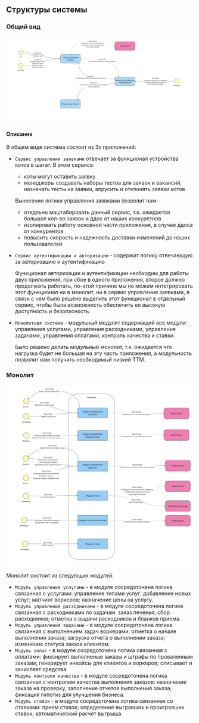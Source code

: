 ## Структуры системы

### Общий вид
![общий вид](./mcf-common.jpg  "Title")

#### Описание

В общем виде система состоит из 3х приложений:

- `Сервис управления заявками` отвечает за функционал устройства котов в шатат.
В этом сервисе:
    - коты могут оставить заявку
    - менеджеры создавать наборы тестов для заявок и вакансий, назначать тесты на заявки, апрусить и отклонять заявки котов

  Вынесение логики управления заявками позволит нам:
    - отедльно маштабировать данный сервис, т.к. ожидается большое кол-во заявок и ддос от наших конкуретнов
    - изолировать работу основной части приложения, в случае ддоса от конкурентов
    - повысить скорость и надежность доставки изменений до наших пользователей

- `Сервис аутентификации и авторизации` - содержит логику отвечающую за авторизацию и аутентификацию

    Функционал авторизации и аутентификации необходим для работы двух приложений, при сбое в одного приложения, второе должно продолжать работать, по-этой причине мы не можем интегрировать этот функционал ни в монолит, ни в сервис управления заявками, в связи с чем было решено выделить этот функционал в отдельный сервис, чтобы была возможность обеспечить ее высокую доступность и безопасность.

- `Монолитная система` - модульный модулит содержащий все модули: управления услугами, управления расходниками, управления задачами, управления оплатами, контроль качества и ставки.

    Было решено делать модульный монолит, т.к. ожидается что нагрузка будет не большая на эту часть приложения, а модульность позволит нам получить необходимый низкий TTM.

### Монолит
![монолит](./mcf-monolith.jpg  "Title")

Монолит состоит из следующих модулей:

- `Модуль управления услугами` - в модуле сосредоточена логика связанная с услугами: управление типами услуг; добавление новых услуг; матчинг воркеров; назначение цены на услугу.
- `Модуль управления расходниками` - в модуле сосредоточена логика связанная с расходниками по задачам: заказ печенья; сбор расходников; отметка о выдачи расходников и бланков приема.
- `Модуль управления задачами` - в модуле сосредоточена логика связанная с выполнением задач воркерами: отметка о начале выполнения заказа; загрузка отчета о выполнении заказа; изменение статуса заказа клиентом.
- `Модуль оплат` - в модуле сосредоточена логика связанная с оплатами: фиксирует выполненые заказы и штрафы по проваленным заказам; генерирует инвойсы для клиентов и воркеров; списывает и зачисляет средства.
- `Модуль контроля качества` - в модуле сосредоточена логика связанная с контролем качества выполнения заказов: назначение заказа на проверку, заполнение отчетов выполнения заказа; фиксация гипотиз для улучшения бизнеса.
- `Модуль ставок` - в модуле сосредоточена логика связанная со ставками: прием ставок; определение выгравших и проигравших ставок; автоматический расчет выгрыша.